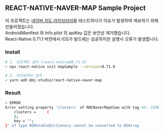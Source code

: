 ## REACT-NATIVE-NAVER-MAP Sample Project

이 프로젝트는 [네이버 지도 라이브러리](https://github.com/mym0404/react-native-naver-map)를 테스트하다가 이슈가 발생하여 제보하기 위해 만들어졌습니다.  
AndroidManifest 와 Info.plist 의 apiKey 값은 보안상 제거했습니다.  
React-Native 0.71.1 버전에서 iOS가 빌드에는 성공하지만 실행시 오류가 발생합니다.

### Install
```bash
# 1. 프로젝트 설치 (react-native@0.71.0)
> npx react-native init mapSample --version=0.71.0

# 2. 라이브러리 설치
> yarn add @mj-studio/react-native-naver-map
```

### Result
```bash
> ERROR
Error setting property 'clusters' of RNCNaverMapView with tag #3: JSON value '{
    clusters =     (
    );
    key = "";
}' of type NSMutableDictionary cannot be converted to NSArray
```
